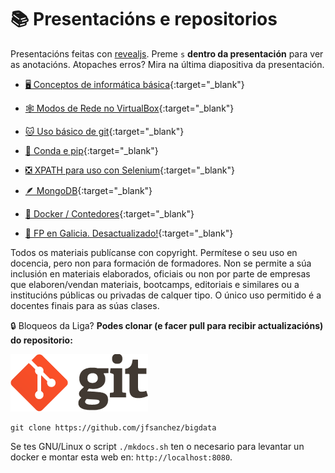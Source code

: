 # 📚 Presentacións e repositorios

Presentacións feitas con [revealjs](https://revealjs.com/). Preme `s` **dentro da presentación** para ver as anotacións. Atopaches erros? Mira na última diapositiva da presentación.

<div class="grid cards" markdown>

- [🖥️ Conceptos de informática básica](presentacions/informatica-basica/){:target="_blank"}

- [🕸️ Modos de Rede no VirtualBox](presentacions/virtualbox/){:target="_blank"}

- [🐱 Uso básico de git](presentacions/git/){:target="_blank"}

- [🐍 Conda e pip](presentacions/conda-pip-virtualenv/){:target="_blank"}

- [❎ XPATH para uso con Selenium](presentacions/xpath/){:target="_blank"}

- [🪶 MongoDB](presentacions/mongodb){:target="_blank"}

- [🐳 Docker / Contedores](presentacions/docker){:target="_blank"}

- [📕 FP en Galicia. Desactualizado!](https://jfsanchez.es/docencia/funcionamentofp/){:target="_blank"}

</div>

Todos os materiais publícanse con copyright. Permítese o seu uso en docencia, pero non para formación de formadores. Non se permite a súa inclusión en materiais elaborados, oficiais ou non por parte de empresas que elaboren/vendan materiais, bootcamps, editoriais e similares ou a institucións públicas ou privadas de calquer tipo. O único uso permitido é a docentes finais para as súas clases.

🔒️ Bloqueos da Liga? **Podes clonar (e facer pull para recibir actualizacións) do repositorio:**

![Logotipo git](images/git/logo-git.png#derecha "Logotipo git")

```
git clone https://github.com/jfsanchez/bigdata 
```

Se tes GNU/Linux o script `./mkdocs.sh` ten o necesario para levantar un docker e montar esta web en: `http://localhost:8080`.
